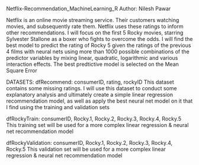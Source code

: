 Netflix-Recommendation_MachineLearning_R
Author: Nilesh Pawar

Netflix is an online movie streaming service.  Their customers watching movies, and subsequently rate them.  Netflix uses these ratings to inform other recommendations.  I will focus on the first 5 Rocky movies, starring Sylvester Stallone as a boxer who fights to overcome the odds.  I will find the best model  to predict the rating of Rocky 5 given the ratings of the previous 4 films  with neural nets using more than 1000 possible combinations of the predictor variables by mixing linear, quadratic, logarithmic and various interaction effects. The best predtictive model is selected on the Mean Square Error

 DATASETS: 
 dfRecommend: consumerID, rating, rockyID
 This dataset contains some missing ratings. I will use this dataset to conduct some explanatory analysis
 and ultimately create a simple linear regression recommendation model, as well as apply the best neural net model on 
 it that I find using the training and validation sets
 
 dfRockyTrain: consumerID, Rocky.1, Rocky.2, Rocky.3, Rocky.4, Rocky.5
 This training set will be used for a more complex linear regression & neural net recommendation model
 
 dfRockyValidation: consumerID, Rocky.1, Rocky.2, Rocky.3, Rocky.4, Rocky.5
 This validation set will be used for a more complex linear regression & neural net recommendation model
